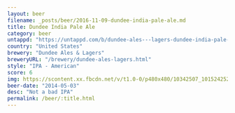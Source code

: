 ```yaml
---
layout: beer
filename: _posts/beer/2016-11-09-dundee-india-pale-ale.md
title: Dundee India Pale Ale
category: beer
untappd: "https://untappd.com/b/dundee-ales---lagers-dundee-india-pale-ale/12978"
country: "United States"
brewery: "Dundee Ales & Lagers"
breweryURL: "/brewery/dundee-ales-lagers.html"
style: "IPA - American"
score: 6
img: https://scontent.xx.fbcdn.net/v/t1.0-0/p480x480/10342507_10152425240783745_250399849084331418_n.jpg?oh=a16475e66d7c6752a5bcd96947b3ecfa&oe=59FE649A
beer-date: "2014-05-03"
desc: "Not a bad IPA"
permalink: /beer/:title.html
---
```

